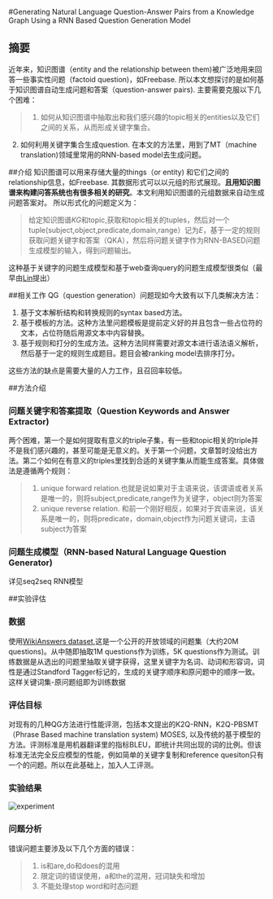#Generating Natural Language Question-Answer Pairs from a Knowledge Graph Using a RNN Based Question Generation Model

## 摘要
近年来，知识图谱（entity and the relationship between them)被广泛地用来回答一些事实性问题（factoid question)，如Freebase. 所以本文想探讨的是如何基于知识图谱自动生成问题和答案（question-answer pairs). 主要需要克服以下几个困难：

>1. 如何从知识图谱中抽取出和我们感兴趣的topic相关的entities以及它们之间的关系，从而形成关键字集合。
2. 如何利用关键字集合生成question. 在本文的方法里，用到了MT（machine translation)领域里常用的RNN-based model去生成问题。

##介绍
知识图谱可以用来存储大量的things（or entity) 和它们之间的relationship信息，如Freebase. 其数据形式可以以元组的形式展现。**且用知识图谱来构建问答系统也有很多相关的研究**。本文利用知识图谱的元组数据来自动生成问题答案对。 所以形式化的问题定义为：
>给定知识图谱*KG*和topic,获取和topic相关的tuples，然后对一个tuple(subject,object,predicate,domain,range）记为*E*，基于一定的规则获取问题关键字和答案（QKA），然后将问题关键字作为RNN-BASED问题生成模型的输入，得到问题输出。

这种基于关键字的问题生成模型和基于web查询query的问题生成模型很类似（最早由[Lin](https://www.microsoft.com/en-us/research/wp-content/uploads/2016/07/6-lin-qg08.pdf)提出）

##相关工作
QG（question generation）问题现如今大致有以下几类解决方法：

1. 基于文本解析结构和转换规则的syntax based方法。
2. 基于模板的方法。这种方法里问题模板是提前定义好的并且包含一些占位符的文本，占位符随后用源文本中内容替换。
3. 基于规则和打分的生成方法。这种方法同样需要对源文本进行语法语义解析，然后基于一定的规则生成题目。题目会被ranking model去排序打分。

这些方法的缺点是需要大量的人力工作，且召回率较低。

##方法介绍

### 问题关键字和答案提取（Question Keywords and Answer Extractor)
两个困难，第一个是如何提取有意义的triple子集，有一些和topic相关的triple并不是我们感兴趣的，甚至可能是无意义的。关于第一个问题，文章暂时没给出方法。第二个如何在有意义的triples里找到合适的关键字集从而能生成答案。具体做法是遵循两个规则：
> 1. unique forward relation.也就是说如果对于主语来说，该谓语或者关系是唯一的，则将subject,predicate,range作为关键字，object则为答案
> 2. unique reverse relation. 和前一个刚好相反，如果对于宾语来说，该关系是唯一的，则将predicate，domain,object作为问题关键词，主语subject为答案

### 问题生成模型（RNN-based Natural Language Question Generator)
详见seq2seq RNN模型

##实验评估

### 数据
使用[WikiAnswers dataset](http://knowitall.cs.washington.edu/oqa/data/wikianswers/),这是一个公开的开放领域的问题集（大约20M questions)。从中随即抽取1M questions作为训练，5K questions作为测试。训练数据是从选出的问题里抽取关键字获得，这里关键字为名词、动词和形容词，词性是通过Standford Tagger标记的，生成的关键字顺序和原问题中的顺序一致。这样关键词集-原问题组即为训练数据

### 评估目标
对现有的几种QG方法进行性能评测，包括本文提出的K2Q-RNN，K2Q-PBSMT（Phrase Based machine translation system) MOSES, 以及传统的基于模型的方法。评测标准是用机器翻译里的指标BLEU，即统计共同出现的词的比例。但该标准无法完全反应模型的性能，例如简单的关键字复制和reference quesiton只有一个的问题。所以在此基础上，加入人工评测。

### 实验结果
![experiment]("image/5.png")

### 问题分析
错误问题主要涉及以下几个方面的错误：
> 1. is和are,do和does的混用
> 2. 限定词的错误使用，a和the的混用，冠词缺失和增加
> 3. 不能处理stop word和时态问题